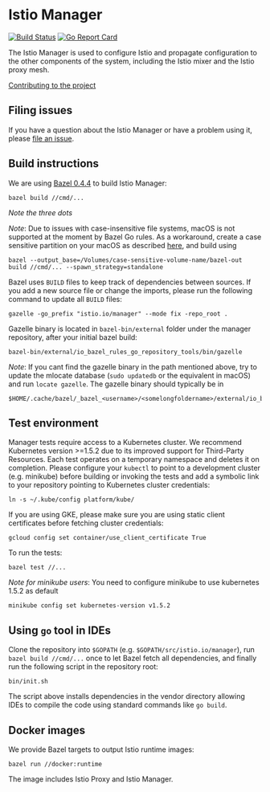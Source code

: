 # Istio Manager #
[![Build Status](https://travis-ci.org/istio/manager.svg?branch=master)](https://travis-ci.org/istio/manager)
[![Go Report Card](https://goreportcard.com/badge/github.com/istio/manager)](https://goreportcard.com/report/github.com/istio/manager)

The Istio Manager is used to configure Istio and propagate configuration to the
other components of the system, including the Istio mixer and the Istio proxy mesh.

[Contributing to the project](./CONTRIBUTING.md)

## Filing issues ##

If you have a question about the Istio Manager or have a problem using it, please
[file an issue](https://github.com/istio/manager/issues/new).

## Build instructions ##

We are using [Bazel 0.4.4](https://bazel.io) to build Istio Manager:

    bazel build //cmd/...

_Note the three dots_

_Note_: Due to issues with case-insensitive file systems, macOS is not
supported at the moment by Bazel Go rules. As a workaround, create a case sensitive partition
on your macOS as described [here](https://coderwall.com/p/mgi8ja/case-sensitive-git-in-mac-os-x-like-a-pro), and build using 

    bazel --output_base=/Volumes/case-sensitive-volume-name/bazel-out build //cmd/... --spawn_strategy=standalone

Bazel uses `BUILD` files to keep track of dependencies between sources.  If you
add a new source file or change the imports, please run the following command
to update all `BUILD` files:

    gazelle -go_prefix "istio.io/manager" --mode fix -repo_root .

Gazelle binary is located in `bazel-bin/external` folder under the manager
repository, after your initial bazel build:

    bazel-bin/external/io_bazel_rules_go_repository_tools/bin/gazelle

_Note_: If you cant find the gazelle binary in the path mentioned above, try to
update the mlocate database (`sudo updatedb` or the equivalent in macOS) and
run `locate gazelle`. The gazelle binary should typically be in

    $HOME/.cache/bazel/_bazel_<username>/<somelongfoldername>/external/io_bazel_rules_go_repository_tools/bin/gazelle

## Test environment ##

Manager tests require access to a Kubernetes cluster. We recommend Kubernetes
version >=1.5.2 due to its improved support for Third-Party Resources. Each
test operates on a temporary namespace and deletes it on completion.  Please
configure your `kubectl` to point to a development cluster (e.g. minikube)
before building or invoking the tests and add a symbolic link to your
repository pointing to Kubernetes cluster credentials:

    ln -s ~/.kube/config platform/kube/

If you are using GKE, please make sure you are using static client
certificates before fetching cluster credentials:

    gcloud config set container/use_client_certificate True

To run the tests:

    bazel test //...

_Note for minikube users_: You need to configure minikube to use kubernetes 1.5.2 as default

    minikube config set kubernetes-version v1.5.2

## Using `go` tool in IDEs ##

Clone the repository into `$GOPATH` (e.g.
`$GOPATH/src/istio.io/manager`), run `bazel build //cmd/...` once to let Bazel
fetch all dependencies, and finally run the following script in the repository root:

    bin/init.sh

The script above installs dependencies in the vendor directory allowing IDEs to compile the code using standard commands like `go build`.

## Docker images ##

We provide Bazel targets to output Istio runtime images:

    bazel run //docker:runtime
    
The image includes Istio Proxy and Istio Manager.
